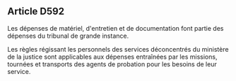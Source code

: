 Article D592
----
Les dépenses de matériel, d'entretien et de documentation font partie des
dépenses du tribunal de grande instance.

Les règles régissant les personnels des services déconcentrés du ministère de la
justice sont applicables aux dépenses entraînées par les missions, tournées et
transports des agents de probation pour les besoins de leur service.
